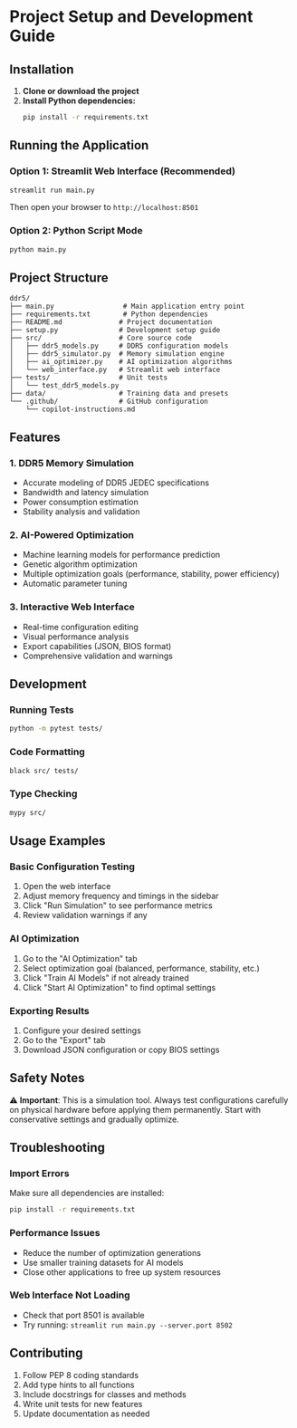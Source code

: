 # Project Setup and Development Guide

## Installation

1. **Clone or download the project**
2. **Install Python dependencies:**
   ```bash
   pip install -r requirements.txt
   ```

## Running the Application

### Option 1: Streamlit Web Interface (Recommended)
```bash
streamlit run main.py
```
Then open your browser to `http://localhost:8501`

### Option 2: Python Script Mode
```bash
python main.py
```

## Project Structure

```
ddr5/
├── main.py                 # Main application entry point
├── requirements.txt        # Python dependencies
├── README.md              # Project documentation
├── setup.py               # Development setup guide
├── src/                   # Core source code
│   ├── ddr5_models.py     # DDR5 configuration models
│   ├── ddr5_simulator.py  # Memory simulation engine
│   ├── ai_optimizer.py    # AI optimization algorithms
│   └── web_interface.py   # Streamlit web interface
├── tests/                 # Unit tests
│   └── test_ddr5_models.py
├── data/                  # Training data and presets
└── .github/               # GitHub configuration
    └── copilot-instructions.md
```

## Features

### 1. DDR5 Memory Simulation
- Accurate modeling of DDR5 JEDEC specifications
- Bandwidth and latency simulation
- Power consumption estimation
- Stability analysis and validation

### 2. AI-Powered Optimization
- Machine learning models for performance prediction
- Genetic algorithm optimization
- Multiple optimization goals (performance, stability, power efficiency)
- Automatic parameter tuning

### 3. Interactive Web Interface
- Real-time configuration editing
- Visual performance analysis
- Export capabilities (JSON, BIOS format)
- Comprehensive validation and warnings

## Development

### Running Tests
```bash
python -m pytest tests/
```

### Code Formatting
```bash
black src/ tests/
```

### Type Checking
```bash
mypy src/
```

## Usage Examples

### Basic Configuration Testing
1. Open the web interface
2. Adjust memory frequency and timings in the sidebar
3. Click "Run Simulation" to see performance metrics
4. Review validation warnings if any

### AI Optimization
1. Go to the "AI Optimization" tab
2. Select optimization goal (balanced, performance, stability, etc.)
3. Click "Train AI Models" if not already trained
4. Click "Start AI Optimization" to find optimal settings

### Exporting Results
1. Configure your desired settings
2. Go to the "Export" tab
3. Download JSON configuration or copy BIOS settings

## Safety Notes

⚠️ **Important**: This is a simulation tool. Always test configurations carefully on physical hardware before applying them permanently. Start with conservative settings and gradually optimize.

## Troubleshooting

### Import Errors
Make sure all dependencies are installed:
```bash
pip install -r requirements.txt
```

### Performance Issues
- Reduce the number of optimization generations
- Use smaller training datasets for AI models
- Close other applications to free up system resources

### Web Interface Not Loading
- Check that port 8501 is available
- Try running: `streamlit run main.py --server.port 8502`

## Contributing

1. Follow PEP 8 coding standards
2. Add type hints to all functions
3. Include docstrings for classes and methods
4. Write unit tests for new features
5. Update documentation as needed
